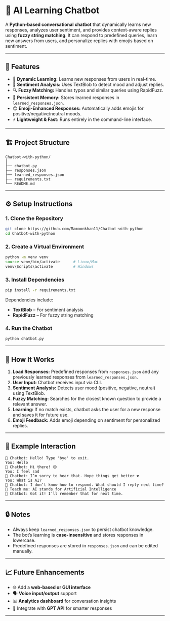 # 🤖 AI Learning Chatbot

A **Python-based conversational chatbot** that dynamically learns new responses, analyzes user sentiment, and provides context-aware replies using **fuzzy string matching**.
It can respond to predefined queries, learn new answers from users, and personalize replies with emojis based on sentiment.

---

## 🧩 Features

* 💬 **Dynamic Learning:** Learns new responses from users in real-time.
* 🧠 **Sentiment Analysis:** Uses TextBlob to detect mood and adjust replies.
* 🔍 **Fuzzy Matching:** Handles typos and similar queries using RapidFuzz.
* 📂 **Persistent Memory:** Stores learned responses in `learned_responses.json`.
* 😊 **Emoji-Enhanced Responses:** Automatically adds emojis for positive/negative/neutral moods.
* ⚡ **Lightweight & Fast:** Runs entirely in the command-line interface.

---

## 🏗️ Project Structure

```
Chatbot-with-python/
│
├── chatbot.py                  
├── responses.json              
├── learned_responses.json      
├── requirements.txt            
└── README.md                   
```

---

## ⚙️ Setup Instructions

### 1. Clone the Repository

```bash
git clone https://github.com/Mamoonkhan11/Chatbot-with-python
cd Chatbot-with-python
```

### 2. Create a Virtual Environment

```bash
python -m venv venv
source venv/bin/activate      # Linux/Mac
venv\Scripts\activate         # Windows
```

### 3. Install Dependencies

```bash
pip install -r requirements.txt
```

Dependencies include:

* **TextBlob** – For sentiment analysis
* **RapidFuzz** – For fuzzy string matching

### 4. Run the Chatbot

```bash
python chatbot.py
```

---

## 🧠 How It Works

1. **Load Responses:** Predefined responses from `responses.json` and any previously learned responses from `learned_responses.json`.
2. **User Input:** Chatbot receives input via CLI.
3. **Sentiment Analysis:** Detects user mood (positive, negative, neutral) using TextBlob.
4. **Fuzzy Matching:** Searches for the closest known question to provide a relevant answer.
5. **Learning:** If no match exists, chatbot asks the user for a new response and saves it for future use.
6. **Emoji Feedback:** Adds emoji depending on sentiment for personalized replies.

---

## 💬 Example Interaction

```
🤖 Chatbot: Hello! Type 'bye' to exit.
You: Hello
🤖 Chatbot: Hi there! 😊
You: I feel sad
🤖 Chatbot: I’m sorry to hear that. Hope things get better ❤️
You: What is AI?
🤖 Chatbot: I don’t know how to respond. What should I reply next time?
🧠 Teach me: AI stands for Artificial Intelligence
🤖 Chatbot: Got it! I’ll remember that for next time.
```

---

## 🔒 Notes

* Always keep `learned_responses.json` to persist chatbot knowledge.
* The bot’s learning is **case-insensitive** and stores responses in lowercase.
* Predefined responses are stored in `responses.json` and can be edited manually.

---

## 📈 Future Enhancements

* 🌐 Add a **web-based or GUI interface**
* 🗣️ **Voice input/output** support
* 📊 **Analytics dashboard** for conversation insights
* 🤖 Integrate with **GPT API** for smarter responses

---
